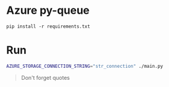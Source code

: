 # Azure py-queue
`pip install -r requirements.txt`

# Run

```sh
AZURE_STORAGE_CONNECTION_STRING="str_connection" ./main.py
```

> Don't forget quotes
